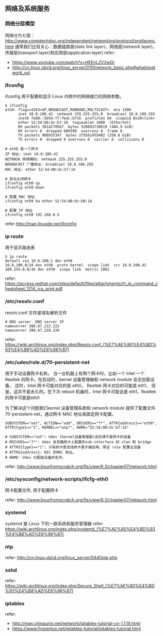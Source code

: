 ## 网络及系统服务

### 网络分层模型
网络分为七层：http://www.comptechdoc.org/independent/networking/protocol/protlayers.html
通常我们比较关心：数据链路层(date link layer)，网络层(network layer)，传输层(transport layer)和应用层(application layer)
refer:
- https://www.youtube.com/watch?v=HEEnLZV2wGI
- http://cn.linux.vbird.org/linux_server/0110network_basic.php#whatisnetwork_osi

### ifconfig
ifconfig 用于配置和显示 Linux 内核中的网络接口的网络参数。

```
$ ifconfig
eth0: flags=4163<UP,BROADCAST,RUNNING,MULTICAST>  mtu 1500
      inet 10.0.100.42  netmask 255.255.255.0  broadcast 10.0.100.255
      inet6 fe80::5054:ff:fedc:b716  prefixlen 64  scopeid 0x20<link>
      ether 52:54:00:dc:b7:16  txqueuelen 1000  (Ethernet)
      RX packets 1014278567  bytes 520693730619 (484.9 GiB)
      RX errors 0  dropped 609399  overruns 0  frame 0
      TX packets 906935347  bytes 275561455402 (256.6 GiB)
      TX errors 0  dropped 0 overruns 0  carrier 0  collisions 0

# eth0 是一个网卡
IP 地址: inet 10.0.100.42
NETMASK 网络掩码: netmask 255.255.255.0
BROADCAST 广播地址: broadcast 10.0.100.255
MAC 地址: ether 52:54:00:dc:b7:16

# 启动关闭网卡
ifconfig eth0 up
ifconfig eth0 down

# 配置 MAC 地址
ifconfig eth0 hw ether 52:54:00:dc:bB:1A

# 配置 IP 地址
ifconfig eth0 192.168.0.5
```
refer http://man.linuxde.net/ifconfig

### ip route
用于显示路由表
```
$ ip route
default via 10.0.100.1 dev eth0
10.0.100.0/24 dev eth0  proto kernel  scope link  src 10.0.100.42
169.254.0.0/16 dev eth0  scope link  metric 1002
```
refer: https://access.redhat.com/sites/default/files/attachments/rh_ip_command_cheatsheet_1214_jcs_print.pdf

### /etc/resolv.conf
resolv.conf 文件是域名解析文件
```
# DNS server  DNS server IP
nameserver 208.67.222.222
nameserver 208.67.220.220
```
refer: https://wiki.archlinux.org/index.php/Resolv.conf_(%E7%AE%80%E4%BD%93%E4%B8%AD%E6%96%87)

### /etc/udev/rule.d/70-persistent-net
用于手动设置网卡名称。
当一台机器上有两个网卡时，比如一个 Intel 一个 Realtek 的网卡。在启动时，kernel 设备管理器和 network module 会去加载设备。
这时，Intel 网卡可能对应的是 eth0， Realtek 网卡对应的可能是 eth1， 但是，这并不是永久的。在下次 reboot 机器时，Intel 网卡可能会是 eth1，Realtek 的网卡可能是eth0

为了解决这个问题我们kernel 设备管理系统和 network module 提供了配置文件 70-persistent-net，通过网卡 MAC 地址来固定网卡配置。

```
SUBSYSTEM=="net", ACTION=="add", DRIVERS=="?*", ATTR{address}=="eth0", ATTR{type}=="1", KERNEL=="enp*", NAME="52:54:00:dc:b7:16"

# SUBSYSTEM=="net": Udev (kernel设备管理器)会忽律不是网卡的设备
# DRIVERS=="?*": Udev 会忽略网卡上配置的sub-interface 如 vlan 和 bridge
# ATTRS{type}=="1": 只有网卡是无线网卡是才被启用，保证 rule 配置主设备
# ATTRS{address}: NIC 的MAC 地址。
# NAME: Udev 分配给设备的名字。
```

refer: http://www.linuxfromscratch.org/lfs/view/6.3/chapter07/network.html

### /etc/sysconfig/network-scripts/ifcfg-eth0
网卡配置文件, 用于配置网卡

refer: http://www.linuxfromscratch.org/lfs/view/6.3/chapter07/network.html

### systemd
systemd 是 Linux 下的一款系统和服务管理器
refer: https://wiki.archlinux.org/index.php/systemd_(%E7%AE%80%E4%BD%93%E4%B8%AD%E6%96%87)

### ntp

refer: http://cn.linux.vbird.org/linux_server/0440ntp.php

### sshd

refer: https://wiki.archlinux.org/index.php/Secure_Shell_(%E7%AE%80%E4%BD%93%E4%B8%AD%E6%96%87)

### iptables

refer: 
 - http://man.chinaunix.net/network/iptables-tutorial-cn-1.1.19.html
 - https://www.frozentux.net/iptables-tutorial/iptables-tutorial.html


